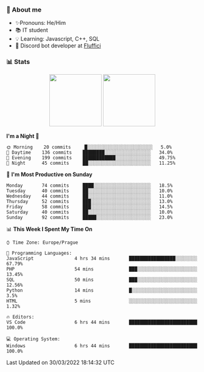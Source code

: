 ### 👋 About me

- ✨Pronouns: He/Him
- 📚 IT student
- 💡 Learning: Javascript, C++, SQL
- 🤖 Discord bot developer at [Fluffici](https://fluffici.eu)

### 📊 Stats
<p align="center">
  <img height="137px" src="https://github-readme-stats-ashy-seven.vercel.app/api?username=Nanoslav&count_private=true&theme=dark&show_icons=true" />
  <img height="137px" src="https://github-readme-stats-ashy-seven.vercel.app/api/top-langs?username=Nanoslav&count_private=true&layout=compact&theme=dark" />
</p>

<!--START_SECTION:waka-->
**I'm a Night 🦉** 

```text
🌞 Morning    20 commits     █░░░░░░░░░░░░░░░░░░░░░░░░   5.0% 
🌆 Daytime    136 commits    ████████░░░░░░░░░░░░░░░░░   34.0% 
🌃 Evening    199 commits    ████████████░░░░░░░░░░░░░   49.75% 
🌙 Night      45 commits     ██░░░░░░░░░░░░░░░░░░░░░░░   11.25%

```
📅 **I'm Most Productive on Sunday** 

```text
Monday       74 commits     ████░░░░░░░░░░░░░░░░░░░░░   18.5% 
Tuesday      40 commits     ██░░░░░░░░░░░░░░░░░░░░░░░   10.0% 
Wednesday    44 commits     ██░░░░░░░░░░░░░░░░░░░░░░░   11.0% 
Thursday     52 commits     ███░░░░░░░░░░░░░░░░░░░░░░   13.0% 
Friday       58 commits     ███░░░░░░░░░░░░░░░░░░░░░░   14.5% 
Saturday     40 commits     ██░░░░░░░░░░░░░░░░░░░░░░░   10.0% 
Sunday       92 commits     █████░░░░░░░░░░░░░░░░░░░░   23.0%

```


📊 **This Week I Spent My Time On** 

```text
⌚︎ Time Zone: Europe/Prague

💬 Programming Languages: 
JavaScript               4 hrs 34 mins       █████████████████░░░░░░░░   67.79% 
PHP                      54 mins             ███░░░░░░░░░░░░░░░░░░░░░░   13.45% 
SQL                      50 mins             ███░░░░░░░░░░░░░░░░░░░░░░   12.56% 
Python                   14 mins             █░░░░░░░░░░░░░░░░░░░░░░░░   3.5% 
HTML                     5 mins              ░░░░░░░░░░░░░░░░░░░░░░░░░   1.32%

🔥 Editors: 
VS Code                  6 hrs 44 mins       █████████████████████████   100.0%

💻 Operating System: 
Windows                  6 hrs 44 mins       █████████████████████████   100.0%

```


 Last Updated on 30/03/2022 18:14:32 UTC
<!--END_SECTION:waka-->

<!--
**Nanoslav/Nanoslav** is a ✨ _special_ ✨ repository because its `README.md` (this file) appears on your GitHub profile.

Here are some ideas to get you started:

- 🔭 I’m currently working on ...
- 🌱 I’m currently learning ...
- 👯 I’m looking to collaborate on ...
- 🤔 I’m looking for help with ...
- 💬 Ask me about ...
- 📫 How to reach me: ...
- 😄 Pronouns: ...
- ⚡ Fun fact: ...
-->
